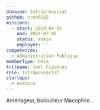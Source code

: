 ```yaml
---
domaine: Intraprenariat
github: cron6502
missions:
  - start: 2024-04-05
    end: 2024-07-05
    status: admin
    employer: ''
competences:
  - Administration Publique
memberType: beta
fullname: Joël Figueres
role: Intraprenariat
startups:
  - evalpro
---
```

Aménageur, bidouilleur Macophile...